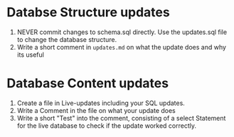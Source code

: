 # Databse Structure updates
1. NEVER commit changes to schema.sql directly. Use the updates.sql file to change the database structure.
2. Write a short comment in `updates.md` on what the update does and why its useful

# Database Content updates
1. Create a file in Live-updates including your SQL updates.
2. Write a Comment in the file on what your update does
3. Write a short "Test" into the comment, consisting of a select Statement for the live database to check if the update worked correctly.

